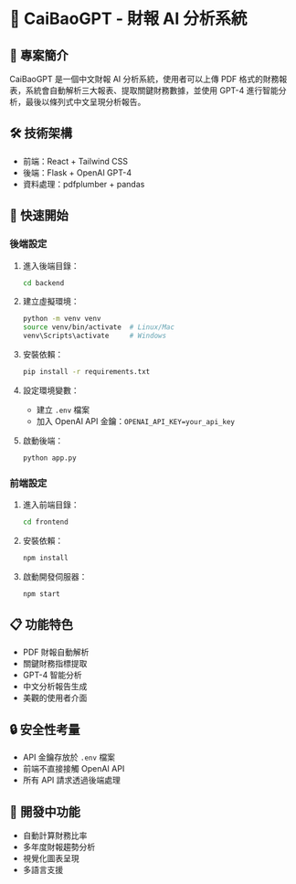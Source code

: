# 📘 CaiBaoGPT - 財報 AI 分析系統

## 🎯 專案簡介
CaiBaoGPT 是一個中文財報 AI 分析系統，使用者可以上傳 PDF 格式的財務報表，系統會自動解析三大報表、提取關鍵財務數據，並使用 GPT-4 進行智能分析，最後以條列式中文呈現分析報告。

## 🛠️ 技術架構
- 前端：React + Tailwind CSS
- 後端：Flask + OpenAI GPT-4
- 資料處理：pdfplumber + pandas

## 🚀 快速開始

### 後端設定
1. 進入後端目錄：
   ```bash
   cd backend
   ```

2. 建立虛擬環境：
   ```bash
   python -m venv venv
   source venv/bin/activate  # Linux/Mac
   venv\Scripts\activate     # Windows
   ```

3. 安裝依賴：
   ```bash
   pip install -r requirements.txt
   ```

4. 設定環境變數：
   - 建立 `.env` 檔案
   - 加入 OpenAI API 金鑰：`OPENAI_API_KEY=your_api_key`

5. 啟動後端：
   ```bash
   python app.py
   ```

### 前端設定
1. 進入前端目錄：
   ```bash
   cd frontend
   ```

2. 安裝依賴：
   ```bash
   npm install
   ```

3. 啟動開發伺服器：
   ```bash
   npm start
   ```

## 📋 功能特色
- PDF 財報自動解析
- 關鍵財務指標提取
- GPT-4 智能分析
- 中文分析報告生成
- 美觀的使用者介面

## 🔒 安全性考量
- API 金鑰存放於 `.env` 檔案
- 前端不直接接觸 OpenAI API
- 所有 API 請求透過後端處理

## 🔄 開發中功能
- 自動計算財務比率
- 多年度財報趨勢分析
- 視覺化圖表呈現
- 多語言支援 